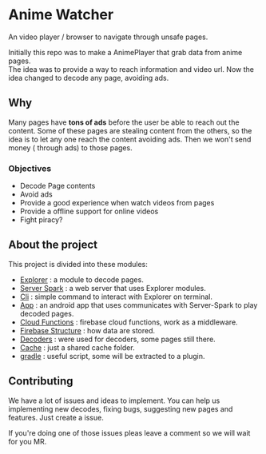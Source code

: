 # Anime Watcher
An video player / browser to navigate through unsafe pages.

Initially this repo was to make a AnimePlayer that grab data from anime pages.  
The idea was to provide a way to reach information and video url.
Now the idea changed to decode any page, avoiding ads.

## Why
Many pages have **tons of ads** before the user be able to reach out the content.
Some of these pages are stealing content from the others, so the idea is to let any one reach the content avoiding ads.
Then we won't send money ( through ads) to those pages.

### Objectives
* Decode Page contents
* Avoid ads
* Provide a good experience when watch videos from pages
* Provide a offline support for online videos
* Fight piracy?

## About the project

This project is divided into these modules:
* [Explorer](/explorer) : a module to decode pages.
* [Server Spark](/server-spark) : a web server that uses Explorer modules.
* [Cli](/cli) : simple command to interact with Explorer on terminal.
* [App](app) : an android app that uses communicates with Server-Spark to
play decoded pages.
* [Cloud Functions](/cloudfunctions) : firebase cloud functions, work as a middleware.
* [Firebase Structure](/Firebase.md) : how data are stored.
* [Decoders](/decoders) : were used for decoders, some pages still there.
* [Cache](/cache) : just a shared cache folder.
* [gradle](/gradle) : useful script, some will be extracted to a plugin.

## Contributing
We have a lot of issues and ideas to implement.
You can help us implementing new decodes, fixing bugs, suggesting new pages and features.
Just create a issue.

If you're doing one of those issues pleas leave a comment so we will wait for you MR.
